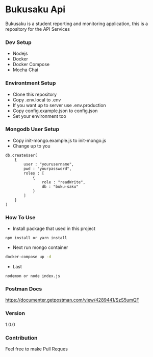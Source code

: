 # Bukusaku Api
Bukusaku is a student reporting and monitoring application, this is a repository for the API Services

### Dev Setup
- Nodejs
- Docker
- Docker Compose
- Mocha Chai

### Environtment Setup
- Clone this repository
- Copy .env.local to .env
- If you want up to server use .env.production
- Copy config.example.json to config.json
- Set your environment too


### Mongodb User Setup
- Copy init-mongo.example.js to init-mongo.js
- Change up to you
```
db.createUser(
    {
        user : "yourusername",
        pwd : "yourpassword",
        roles : [
            {
                role : "readWrite",
                db : "buku-saku"            
            }        
        ]    
    }
)
```

### How To Use
- Install package that used in this project
```
npm install or yarn install
```
- Next run mongo container
```bash
docker-compose up -d
```
- Last 
```
nodemon or node index.js
```


### Postman Docs

https://documenter.getpostman.com/view/4289441/SzS5umQF

### Version
1.0.0

### Contribution
Feel free to make Pull Reques

